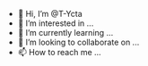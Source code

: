 - 👋 Hi, I’m @T-Ycta
- 👀 I’m interested in ...
- 🌱 I’m currently learning ...
- 💞️ I’m looking to collaborate on ...
- 📫 How to reach me ...

<!---
T-Ycta/T-Ycta is a ✨ special ✨ repository because its `README.md` (this file) appears on your GitHub profile.
You can click the Preview link to take a look at your changes.
--->
